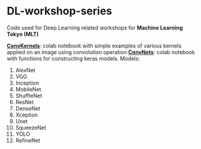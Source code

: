 # DL-workshop-series
Code used for Deep Learning related workshops for **Machine Learning Tokyo (MLT)**

[**ConvKernels**](https://github.com/Machine-Learning-Tokyo/DL-workshop-series/blob/master/ConvKernels.ipynb "ConvKernels"): colab notebook with simple examples of various kernels applied on an image using convolution operation
[**ConvNets**](https://github.com/Machine-Learning-Tokyo/DL-workshop-series/blob/master/ConvNets.ipynb "ConvNets"): colab notebook with functions for constructing keras models.
Models:
1. AlexNet
2. VGG
3. Inception
4. MobileNet
5. ShuffleNet
6. ResNet
7. DenseNet
8.  Xception
9. Unet
10. SqueezeNet
11. YOLO
12. RefineNet
